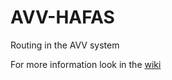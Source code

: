 # AVV-HAFAS
Routing in the AVV system

For more information look in the [wiki](https://github.com/fingeg/AVV-HAFAS/wiki) 
